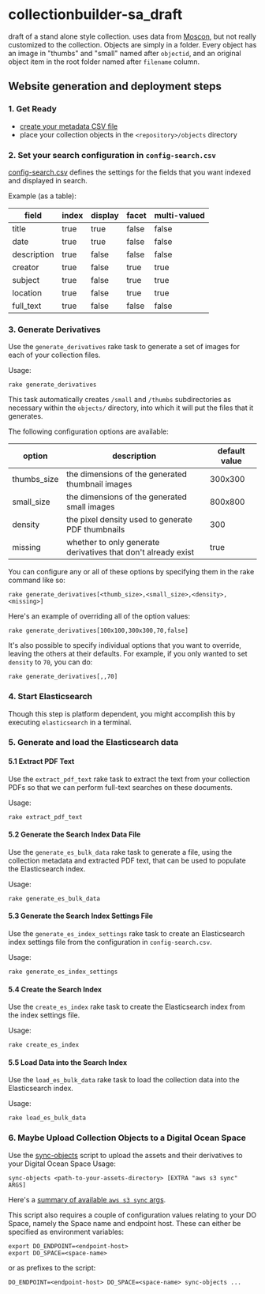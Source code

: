# collectionbuilder-sa_draft

draft of a stand alone style collection.
uses data from [Moscon](https://www.lib.uidaho.edu/digital/moscon/), but not really customized to the collection.
Objects are simply in a folder.
Every object has an image in "thumbs" and "small" named after `objectid`, and an original object item in the root folder named after `filename` column.

## Website generation and deployment steps

### 1. Get Ready
- [create your metadata CSV file](https://collectionbuilder.github.io/docs/metadata.html)
- place your collection objects in the `<repository>/objects` directory


### 2. Set your search configuration in `config-search.csv`

[config-search.csv](https://github.com/CollectionBuilder/collectionbuilder-sa_draft/blob/master/_data/config-search.csv) defines the settings for the fields that you want indexed and displayed in search.

Example (as a table):

|field|index|display|facet|multi-valued|
|---|---|---|---|---|
title|true|true|false|false
date|true|true|false|false
description|true|false|false|false
creator|true|false|true|true
subject|true|false|true|true
location|true|false|true|true
full_text|true|false|false|false


### 3. Generate Derivatives
Use the `generate_derivatives` rake task to generate a set of images for each of your collection files.

Usage:
```
rake generate_derivatives
```

This task automatically creates `/small` and `/thumbs` subdirectories as necessary within the `objects/` directory, into which it will put the files that it generates.

The following configuration options are available:

| option | description |default value |
| --- | --- | --- |
| thumbs_size | the dimensions of the generated thumbnail images | 300x300 |
| small_size | the dimensions of the generated small images | 800x800 |
| density | the pixel density used to generate PDF thumbnails | 300 |
| missing | whether to only generate derivatives that don't already exist | true |


You can configure any or all of these options by specifying them in the rake command like so:
```
rake generate_derivatives[<thumb_size>,<small_size>,<density>,<missing>]
```
Here's an example of overriding all of the option values:
```
rake generate_derivatives[100x100,300x300,70,false]
```
It's also possible to specify individual options that you want to override, leaving the others at their defaults.
For example, if you only wanted to set `density` to `70`, you can do:
```
rake generate_derivatives[,,70]
```

### 4. Start Elasticsearch

Though this step is platform dependent, you might accomplish this by executing `elasticsearch` in a terminal.


### 5. Generate and load the Elasticsearch data

#### 5.1 Extract PDF Text
Use the `extract_pdf_text` rake task to extract the text from your collection PDFs so that we can perform full-text searches on these documents.

Usage:
```
rake extract_pdf_text 
```

#### 5.2 Generate the Search Index Data File
Use the `generate_es_bulk_data` rake task to generate a file, using the collection metadata and extracted PDF text, that can be used to populate the Elasticsearch index.

Usage:
```
rake generate_es_bulk_data
```

#### 5.3 Generate the Search Index Settings File
Use the `generate_es_index_settings` rake task to create an Elasticsearch index settings file from the configuration in `config-search.csv`.

Usage:
```
rake generate_es_index_settings
```

#### 5.4 Create the Search Index
Use the `create_es_index` rake task to create the Elasticsearch index from the index settings file.

Usage:
```
rake create_es_index
```

#### 5.5 Load Data into the Search Index
Use the `load_es_bulk_data` rake task to load the collection data into the Elasticsearch index.

Usage:
```
rake load_es_bulk_data
```

### 6. Maybe Upload Collection Objects to a Digital Ocean Space
Use the [sync-objects](https://github.com/CollectionBuilder/collectionbuilder-sa_draft/blob/master/scripts/sync-objects) script to upload the assets and their derivatives to your Digital Ocean Space
Usage:
```
sync-objects <path-to-your-assets-directory> [EXTRA "aws s3 sync" ARGS]
```
Here's a [summary of available `aws s3 sync` args](https://docs.aws.amazon.com/cli/latest/reference/s3/sync.html).

This script also requires a couple of configuration values relating to your DO Space, namely the Space name and endpoint host. These can either be specified as environment variables:
```
export DO_ENDPOINT=<endpoint-host>
export DO_SPACE=<space-name>
```
or as prefixes to the script:
```
DO_ENDPOINT=<endpoint-host> DO_SPACE=<space-name> sync-objects ...
```
